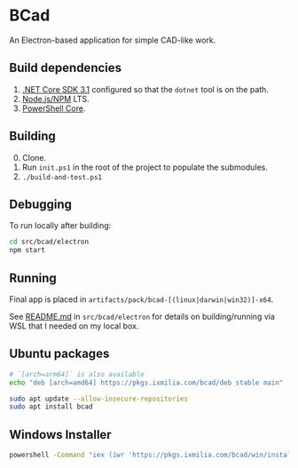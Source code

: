 BCad
====

An Electron-based application for simple CAD-like work.

## Build dependencies

1. [.NET Core SDK 3.1](https://dotnet.microsoft.com/download) configured so that the `dotnet` tool is on the path.
2. [Node.js/NPM](https://nodejs.org) LTS.
3. [PowerShell Core](https://github.com/PowerShell/PowerShell/releases).

## Building

0. Clone.
1. Run `init.ps1` in the root of the project to populate the submodules.
2. `./build-and-test.ps1`

## Debugging

To run locally after building:

``` bash
cd src/bcad/electron
npm start
```

## Running

Final app is placed in `artifacts/pack/bcad-[(linux|darwin|win32)]-x64`.

See [README.md](src/bcad/electron/README.md) in `src/bcad/electron` for details on building/running via WSL that I needed on my local box.

## Ubuntu packages

``` bash
# `[arch=arm64]` is also available
echo "deb [arch=amd64] https://pkgs.ixmilia.com/bcad/deb stable main" | sudo tee /etc/apt/sources.list.d/ixmilia.bcad.list
```

``` bash
sudo apt update --allow-insecure-repositories
sudo apt install bcad
```

## Windows Installer

``` cmd
powershell -Command "iex (iwr 'https://pkgs.ixmilia.com/bcad/win/install.ps1').ToString()"
```
